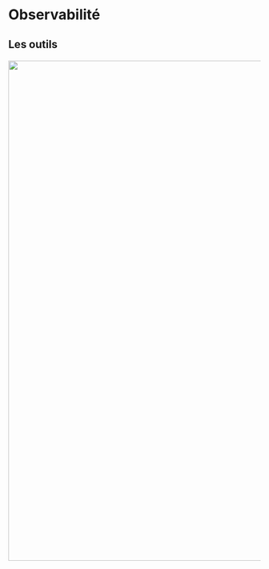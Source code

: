 # Observabilité

## Les outils

<img src="./assets/images/07-monitoring/tools.png" style="width: 1000px; height: auto; display: block; margin: auto; margin-top: 20px;" />
